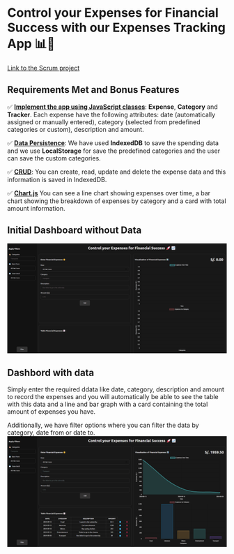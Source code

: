 # Control your Expenses for Financial Success with our Expenses Tracking App 📊🚀

[Link to the Scrum project](https://sebasurdanegui.atlassian.net/jira/software/projects/ATE/boards/34/backlog)

## Requirements Met and Bonus Features
✅ <u>**Implement the app using JavaScript classes**</u>: **Expense**, **Category** and **Tracker**. Each expense have the following attributes: date (automatically assigned or manually entered), category (selected from predefined categories or custom), description and amount.

✅ <u>**Data Persistence**</u>: We have used **IndexedDB** to save the spending data and we use **LocalStorage** for save the predefined categories and the user can save the custom categories.

✅ <u>**CRUD**</u>: You can create, read, update and delete the expense data and this information is saved in IndexedDB.

✅ <u>**Chart.js**</u> You can see a line chart showing expenses over time, a bar chart showing the breakdown of expenses by category and a card with total amount information.


## Initial Dashboard without Data
![Home Without](./assets/Expenses%20Tracking%20App.png)

## Dashbord with data

Simply enter the required ddata like date, category, description and amount to record the expenses and you will automatically be able to see the table with this data and a line and bar graph with a card containing the total amount of expenses you have.

Additionally, we have filter options where you can filter the data by category, date from or date to.
![Home Within](./assets/Expenses%20Tracking%20App%201.png)
